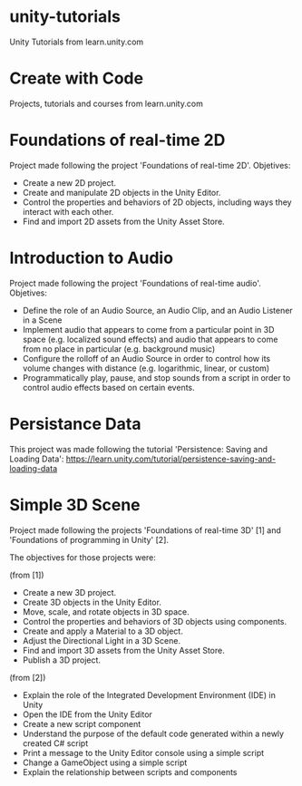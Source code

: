 # unity-tutorials
Unity Tutorials from learn.unity.com

# Create with Code

Projects, tutorials and courses from learn.unity.com

# Foundations of real-time 2D

Project made following the project 'Foundations of real-time 2D'. Objetives:

- Create a new 2D project.
- Create and manipulate 2D objects in the Unity Editor.
- Control the properties and behaviors of 2D objects, including ways they interact with each other.
- Find and import 2D assets from the Unity Asset Store.

# Introduction to Audio

Project made following the project 'Foundations of real-time audio'. Objetives:

- Define the role of an Audio Source, an Audio Clip, and an Audio Listener in a Scene
- Implement audio that appears to come from a particular point in 3D space (e.g. localized sound effects) and audio that appears to come from no place in particular (e.g. background music)
- Configure the rolloff of an Audio Source in order to control how its volume changes with distance (e.g. logarithmic, linear, or custom)
- Programmatically play, pause, and stop sounds from a script in order to control audio effects based on certain events.

# Persistance Data

This project was made following the tutorial 'Persistence: Saving and Loading Data': https://learn.unity.com/tutorial/persistence-saving-and-loading-data

# Simple 3D Scene

Project made following the projects 'Foundations of real-time 3D' [1] and 'Foundations of programming in Unity' [2].

The objectives for those projects were:

(from [1])
- Create a new 3D project.
- Create 3D objects in the Unity Editor.
- Move, scale, and rotate objects in 3D space.
- Control the properties and behaviors of 3D objects using components.
- Create and apply a Material to a 3D object.
- Adjust the Directional Light in a 3D Scene.
- Find and import 3D assets from the Unity Asset Store.
- Publish a 3D project.

(from [2])
- Explain the role of the Integrated Development Environment (IDE) in Unity 
- Open the IDE from the Unity Editor 
- Create a new script component 
- Understand the purpose of the default code generated within a newly created C# script 
- Print a message to the Unity Editor console using a simple script
- Change a GameObject using a simple script 
- Explain the relationship between scripts and components 


